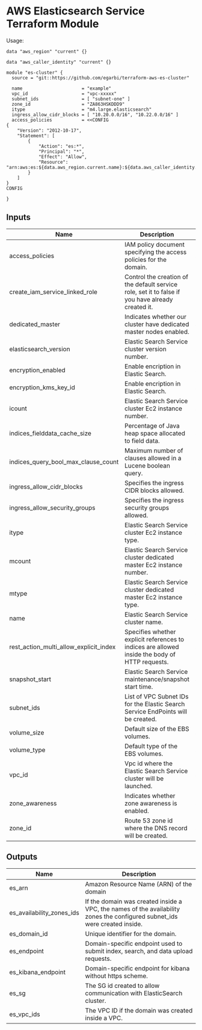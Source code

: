 AWS Elasticsearch Service Terraform Module
==========================================

Usage:

```hcl
data "aws_region" "current" {}

data "aws_caller_identity" "current" {}

module "es-cluster" {
  source = "git::https://github.com/egarbi/terraform-aws-es-cluster"

  name                      = "example"
  vpc_id                    = "vpc-xxxxx"
  subnet_ids                = [ "subnet-one" ]
  zone_id                   = "ZA863HSKDDD9"
  itype                     = "m4.large.elasticsearch"
  ingress_allow_cidr_blocks = [ "10.20.0.0/16", "10.22.0.0/16" ]
  access_policies           = <<CONFIG
{
    "Version": "2012-10-17",
    "Statement": [
        {
            "Action": "es:*",
            "Principal": "*",
            "Effect": "Allow",
            "Resource": "arn:aws:es:${data.aws_region.current.name}:${data.aws_caller_identity.current.account_id}:domain/example/*"
        }
    ]
}
CONFIG

}
```

## Inputs

| Name                                        | Description                                                                                       |  Type  |          Default           | Required |
| ------------------------------------------- | ------------------------------------------------------------------------------------------------- | :----: | :------------------------: | :------: |
| access\_policies                            | IAM policy document specifying the access policies for the domain.                                | string |            `""`            |    no    |
| create\_iam\_service\_linked\_role          | Control the creation of the default service role, set it to false if you have already created it. |  bool  |            true            |    no    |
| dedicated\_master                           | Indicates whether our cluster have dedicated master nodes enabled.                                | string |         `"false"`          |    no    |
| elasticsearch\_version                      | Elastic Search Service cluster version number.                                                    | string |          `"5.5"`           |    no    |
| encryption\_enabled                         | Enable encription in Elastic Search.                                                              | string |         `"false"`          |    no    |
| encryption\_kms\_key\_id                    | Enable encription in Elastic Search.                                                              | string |            `""`            |    no    |
| icount                                      | Elastic Search Service cluster Ec2 instance number.                                               | string |           `"1"`            |    no    |
| indices\_fielddata\_cache\_size             | Percentage of Java heap space allocated to field data.                                            | string |            `""`            |    no    |
| indices\_query\_bool\_max\_clause\_count    | Maximum number of clauses allowed in a Lucene boolean query.                                      | string |          `"1024"`          |    no    |
| ingress\_allow\_cidr\_blocks                | Specifies the ingress CIDR blocks allowed.                                                        |  list  |          `<list>`          |    no    |
| ingress\_allow\_security\_groups            | Specifies the ingress security groups allowed.                                                    |  list  |          `<list>`          |    no    |
| itype                                       | Elastic Search Service cluster Ec2 instance type.                                                 | string | `"m4.large.elasticsearch"` |    no    |
| mcount                                      | Elastic Search Service cluster dedicated master Ec2 instance number.                              | string |           `"0"`            |    no    |
| mtype                                       | Elastic Search Service cluster dedicated master Ec2 instance type.                                | string |            `""`            |    no    |
| name                                        | Elastic Search Service cluster name.                                                              | string |            n/a             |   yes    |
| rest\_action\_multi\_allow\_explicit\_index | Specifies whether explicit references to indices are allowed inside the body of HTTP requests.    | string |          `"true"`          |    no    |
| snapshot\_start                             | Elastic Search Service maintenance/snapshot start time.                                           | string |           `"0"`            |    no    |
| subnet\_ids                                 | List of VPC Subnet IDs for the Elastic Search Service EndPoints will be created.                  |  list  |            n/a             |   yes    |
| volume\_size                                | Default size of the EBS volumes.                                                                  | string |           `"35"`           |    no    |
| volume\_type                                | Default type of the EBS volumes.                                                                  | string |          `"gp2"`           |    no    |
| vpc\_id                                     | Vpc id where the Elastic Search Service cluster will be launched.                                 | string |            n/a             |   yes    |
| zone\_awareness                             | Indicates whether zone awareness is enabled.                                                      | string |         `"false"`          |    no    |
| zone\_id                                    | Route 53 zone id where the DNS record will be created.                                            | string |            `""`            |    no    |

## Outputs
| Name                         | Description                                                                                                                |
| ---------------------------- | -------------------------------------------------------------------------------------------------------------------------- |
| es\_arn                      | Amazon Resource Name (ARN) of the domain                                                                                   |
| es\_availability\_zones\_ids | If the domain was created inside a VPC, the names of the availability zones the configured subnet_ids were created inside. |
| es\_domain\_id               | Unique identifier for the domain.                                                                                          |
| es\_endpoint                 | Domain-specific endpoint used to submit index, search, and data upload requests.                                           |
| es\_kibana\_endpoint         | Domain-specific endpoint for kibana without https scheme.                                                                  |
| es\_sg                       | The SG id created to allow communication with ElasticSearch cluster.                                                       |
| es\_vpc\_ids                 | The VPC ID if the domain was created inside a VPC.                                                                         |

